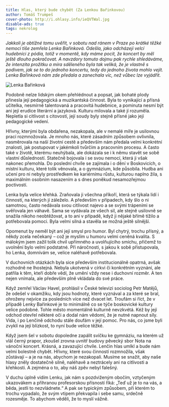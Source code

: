 ```yaml
---
title: Hlas, který bude chybět (Za Lenkou Bařinkovou)
author: Tomáš Trumpeš
cover-photo: http://i.ohlasy.info/ieQVTWal.jpg
disable-ads: true
tags: nekrolog
---
```


*Jakkoli je obtížné tomu uvěřit, v sobotu nad ránem v Praze po krátké těžké nemoci tiše zemřela Lenka Bařinková. Odešla, jako odcházejí velcí hudebníci z pódia, totiž v momentě, kdy máme pocit, že koncert by měl ještě dlouho pokračovat. A navzdory tomuto dojmu pak rychle shledáváme, že intenzita prožitku a míra sděleného byla tak veliká, že je vlastně s podivem, jak se to do jednoho koncertu, tedy do jednoho života mohlo vejít. Lenka Bařinková nám zde předala a zanechala víc, než vůbec lze vyjádřit.*

<img src="http://i.ohlasy.info/7M9OYVc.jpg" alt="Lenka Bařinková" class="img-responsive img-popup" data-author="Tomáš Znamenáček">

Podobně nelze lidským okem přehlédnout a popsat, jak bohaté plody přinesla její pedagogická a muzikantská činnost. Byla to vynikající a přísná učitelka, nesmírně talentovaná a pracovitá hudebnice, a pominuta nesmí být ani její erudice literární a jazyková. Kulturu milovala a také jí rozuměla. Nepletla si citlivost s citovostí, její soudy byly stejně přísné jako její pedagogické vedení.

Hřivny, kterými byla obdařena, nezakopala, ale v nemalé míře je usilovnou prací rozmnožovala. Je mnoho nás, které zásadním způsobem ovlivnila, nasměrovala na naší životní cestě a především nám předala velmi konkrétní znalosti, jak postupovat v jakémkoli tvůrčím a pracovním procesu. A často také v životě, kterému neuhýbala, ale dokázala se i k němu stavět se sobě vlastní důsledností. Statečně bojovala i se svou nemocí, která ji však nakonec přemohla. Do poslední chvíle se zajímala i o dění v Boskovicích, o místní kulturu, které tolik věnovala, a o gymnázium, kde působila. Hudba ani učení pro ni nebyly prostředkem ke kariérnímu růstu, kulturou naplno žila, s maximálním osobním nasazením a s dnes poněkud nesamozřejmou poctivostí.

Lenka byla velice křehká. Zraňovala ji všechna příkoří, která se týkala lidí i činností, na kterých jí záleželo. A především v případech, kdy šlo o ni samotnou, často nedávala svou citlivost najevo a se svými trápeními se svěřovala jen váhavě. Sama se vydávala ze všech sil, ale stejně usilovně se snažila nikoho neobtěžovat, a to ani v případě, když ji nějaké břímě tížilo a potřebovala pomoci. Byla velmi silná a stavěla se možná ještě silnější.

Opomenut by neměl být ani její smysl pro humor. Byl chytrý, trochu přísný, a někdy zcela nečekaný – což je myslím u humoru velmi ceněná kvalita. S málokým jsem zažil tolik chvil upřímného a uvolňujícího smíchu, přičemž to uvolnění bylo velmi podstatné. Při náročnosti, s jakou k sobě přistupovala, ho Lenka, domnívám se, velice naléhavě potřebovala.

V duchovních otázkách byla sice především institucionálně opatrná, avšak rozhodně ne lhostejná. Nebyla ukotvená v církvi či konkrétním vyznání, ale patřila k těm, kteří dobře vědí, že umění vždy nese i duchovní rozměr. A ten nejen vnímala, ale především plně vkládala do své práce.

Když zemřel Václav Havel, prohlásil v České televizi sociolog Petr Matějů, že odešel v okamžiku, kdy jsou hodnoty, které vyznával a za které se bral, ohroženy nejvíce za posledních více než dvacet let. Troufám si říct, že v případě Lenky Bařinkové je to minimálně co se týče boskovické kultury velice podobné. Tohle město momentálně kulturně nevzkvétá. Kéž by její odchod otevřel některé oči a dodal nám vědomí, že je nutné napnout síly. Vida, i po Lenčině odchodu stále doufám v její pomoc. Pro nás, co jsme byli zvyklí na její blízkost, to nyní bude velice těžké.

Když jsem šel v sobotu dopoledne zapálit svíčku ke gymnáziu, na kterém už vlál černý prapor, zkoušel zrovna uvnitř budovy pěvecký sbor Nota na vánoční koncert. Krásná, a zavazující chvíle. Lenčin hlas umlkl a bude nám velmi bolestně chybět. Hřivny, které svou činností rozmnožila, však zůstávají – a je na nás, abychom je nezakopali. Musíme se snažit, aby naše hlasy zněly dostatečně silně, naléhavě a neztrácely ani na citlivosti a křehkosti. A zejména o to, aby náš zpěv nebyl falešný.

V duchu úplně vidím Lenku, jak nám s pozdviženým obočím, vztyčeným ukazovákem a přihranou profesorskou přísností říká: „Teď už je to na vás, a běda, jestli to nezvládnete.“ A pak se typickým způsobem, při kterém to trochu vypadalo, že svým vtipem překvapila i sebe samu, srdečně rozesměje. To abychom věděli, že to myslí vážně.
